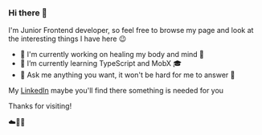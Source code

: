 ### Hi there 👋

I'm Junior Frontend developer, so feel free to browse my page and look at the interesting things I have here 😉

- 🔭 I'm currently working on healing my body and mind 🧘
- 🌱 I’m currently learning TypeScript and MobX 🎓
- 💬 Ask me anything you want, it won't be hard for me to answer 🐣

My [LinkedIn](https://www.linkedin.com/in/gabriel-ugbaja-a14534263/) maybe you'll find there something is needed for you

Thanks for visiting!

☁️🤙💪

<!--
**allonsg/allonsg** is a ✨ _special_ ✨ repository because its `README.md` (this file) appears on your GitHub profile.

Here are some ideas to get you started:

- 🔭 I’m currently working on ...
- 🌱 I’m currently learning ...
- 👯 I’m looking to collaborate on ...
- 🤔 I’m looking for help with ...
- 💬 Ask me about ...
- 📫 How to reach me: ...
- 😄 Pronouns: ...
- ⚡ Fun fact: ...
-->
